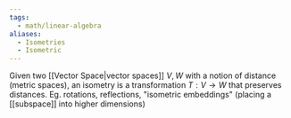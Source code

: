 ```yaml
---
tags:
  - math/linear-algebra
aliases:
  - Isometries
  - Isometric
---
```

Given two [[Vector Space|vector spaces]] $V,W$ with a notion of distance (metric spaces), an isometry is a transformation $T:V\to W$ that preserves distances.
Eg. rotations, reflections, "isometric embeddings" (placing a [[subspace]] into higher dimensions)